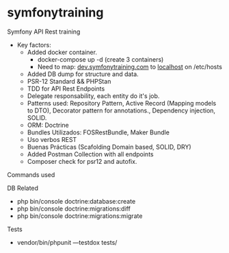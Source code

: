 
# symfonytraining
Symfony API Rest training


- Key factors:
    - Added docker container.
        - docker-compose up -d (create 3 containers)
        - Need to map: [dev.symfonytraining.com](http://dev.symfonytraining.com) to [localhost](http://localhost) on /etc/hosts
    - Added DB dump for structure and data.
    - PSR-12 Standard && PHPStan
    - TDD for API Rest Endpoints
    - Delegate responsability, each entity do it's job.
    - Patterns used: Repository Pattern, Active Record (Mapping models to DTO), Decorator pattern for annotations., Dependency injection, SOLID.
    - ORM: Doctrine
    - Bundles Utilizados: FOSRestBundle, Maker Bundle
    - Uso verbos REST
    - Buenas Prácticas (Scafolding Domain based, SOLID, DRY)
    - Added Postman Collection with all endpoints
    - Composer check for psr12 and autofix.
  
Commands used

DB Related
- php bin/console doctrine:database:create
- php bin/console doctrine:migrations:diff
- php bin/console doctrine:migrations:migrate

Tests
- vendor/bin/phpunit —testdox tests/
